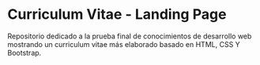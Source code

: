 # Curriculum Vitae - Landing Page

Repositorio dedicado a la prueba final de conocimientos de desarrollo web
mostrando un curriculum vitae más elaborado basado en HTML, CSS Y Bootstrap.
